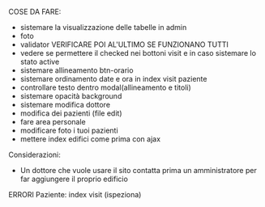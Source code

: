 COSE DA FARE:
- sistemare la visualizzazione delle tabelle in admin
- foto
- validator VERIFICARE POI AL'ULTIMO SE FUNZIONANO TUTTI
- vedere se permettere il checked nei bottoni visit e in caso sistemare lo stato active
- sistemare allineamento btn-orario
- sistemare ordinamento date e ora in index visit paziente
- controllare testo dentro modal(allineamento e titoli)
- sistemare opacità background
- sistemare modifica dottore
- modifica dei pazienti (file edit)
- fare area personale
- modificare foto i tuoi pazienti
- mettere index edifici come prima con ajax

Considerazioni:
- Un dottore che vuole usare il sito contatta prima un amministratore per far aggiungere il proprio edificio

ERRORI
Paziente: index visit (ispeziona)
